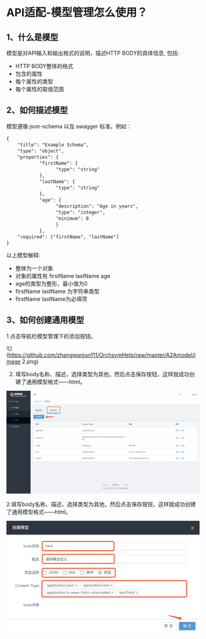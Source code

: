# API适配-模型管理怎么使用？

## 1、什么是模型

模型是对API输入和输出格式的说明，描述HTTP BODY的具体信息, 包括:
* HTTP BODY整体的格式
* 包含的属性
* 每个属性的类型
* 每个属性的取值范围

## 2、如何描述模型

模型遵循 json-schema 以及 swagger 标准，例如：
```
{
    "title": "Example Schema",
    "type": "object",    
    "properties": {
            "firstName": {
                  "type": "string"        
            },        
            "lastName": {
                  "type": "string"        
            },       
            "age": {            
                  "description": "Age in years",           
                  "type": "integer",            
                  "minimum": 0        
                  }    
            },    
    "required": ["firstName", "lastName"]
}
```

以上模型解释:
* 整体为一个对象
* 对象的属性有 firstName lastName age
* age的类型为整形，最小值为0
* firstName lastName 为字符串类型
* firstName lastName为必填项
## 3、如何创建通用模型

1.点击导航栏模型管理下的添加按钮。

![](https://github.com/zhangwanjun111/OrchsymHelp/raw/master/A2Amodel/image 2.png)

2. 填写body名称、描述，选择类型为其他，然后点击保存按钮，这样就成功创建了通用模型格式——html。

![](https://github.com/zhangwanjun111/OrchsymHelp/raw/master/A2Amodel/37530F10-32C3-42FC-8FED-BB9466C28CEC.png)

2.填写body名称、描述，选择类型为其他，然后点击保存按钮，这样就成功创建了通用模型格式——html。 

![](https://github.com/zhangwanjun111/OrchsymHelp/raw/master/A2Amodel/image.png)
